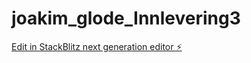 # joakim_glode_Innlevering3

[Edit in StackBlitz next generation editor ⚡️](https://stackblitz.com/~/github.com/Joakimglodedata/joakim_glode_Innlevering3)